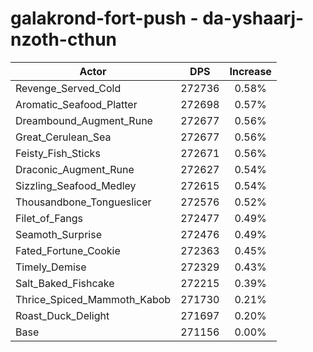 # galakrond-fort-push - da-yshaarj-nzoth-cthun
| Actor | DPS | Increase |
|---|:---:|:---:|
|Revenge_Served_Cold|272736|0.58%|
|Aromatic_Seafood_Platter|272698|0.57%|
|Dreambound_Augment_Rune|272677|0.56%|
|Great_Cerulean_Sea|272677|0.56%|
|Feisty_Fish_Sticks|272671|0.56%|
|Draconic_Augment_Rune|272627|0.54%|
|Sizzling_Seafood_Medley|272615|0.54%|
|Thousandbone_Tongueslicer|272576|0.52%|
|Filet_of_Fangs|272477|0.49%|
|Seamoth_Surprise|272476|0.49%|
|Fated_Fortune_Cookie|272363|0.45%|
|Timely_Demise|272329|0.43%|
|Salt_Baked_Fishcake|272215|0.39%|
|Thrice_Spiced_Mammoth_Kabob|271730|0.21%|
|Roast_Duck_Delight|271697|0.20%|
|Base|271156|0.00%|
